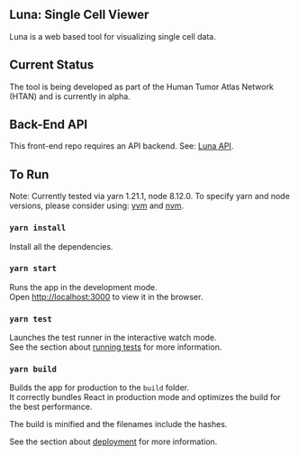 ## Luna: Single Cell Viewer

Luna is a web based tool for visualizing single cell data.

## Current Status

The tool is being developed as part of the Human Tumor Atlas Network (HTAN) and is currently in alpha.

## Back-End API

This front-end repo requires an API backend. See: [Luna API](https://github.com/ecerami/luna_api).

## To Run

Note: Currently tested via yarn 1.21.1, node 8.12.0. To specify yarn and node versions, please consider using: [yvm](https://yvm.js.org/docs/overview) and [nvm](https://github.com/nvm-sh/nvm).

### `yarn install`

Install all the dependencies.

### `yarn start`

Runs the app in the development mode.<br />
Open [http://localhost:3000](http://localhost:3000) to view it in the browser.

### `yarn test`

Launches the test runner in the interactive watch mode.<br />
See the section about [running tests](https://facebook.github.io/create-react-app/docs/running-tests) for more information.

### `yarn build`

Builds the app for production to the `build` folder.<br />
It correctly bundles React in production mode and optimizes the build for the best performance.

The build is minified and the filenames include the hashes.<br />

See the section about [deployment](https://facebook.github.io/create-react-app/docs/deployment) for more information.
